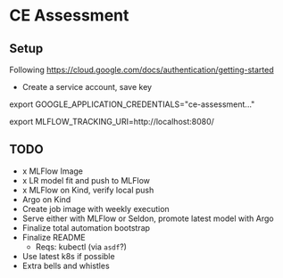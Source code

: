 # CE Assessment

## Setup

Following https://cloud.google.com/docs/authentication/getting-started

* Create a service account, save key

export GOOGLE_APPLICATION_CREDENTIALS="ce-assessment..."

export MLFLOW_TRACKING_URI=http://localhost:8080/

## TODO

- x MLFlow Image
- x LR model fit and push to MLFlow 
- x MLFlow on Kind, verify local push
- Argo on Kind
- Create job image with weekly execution
- Serve either with MLFlow or Seldon, promote latest model with Argo
- Finalize total automation bootstrap
- Finalize README
    - Reqs: kubectl (via `asdf`?)
- Use latest k8s if possible
- Extra bells and whistles